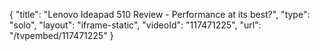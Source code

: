 {
    "title": "Lenovo Ideapad 510 Review - Performance at its best?",
    "type": "solo",
    "layout": "iframe-static",
    "videoId": "117471225",
    "url": "\/tvpembed\/117471225"
}